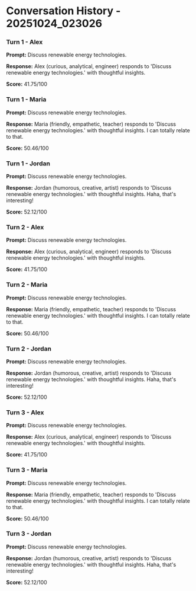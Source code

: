 # Conversation History - 20251024_023026

### Turn 1 - Alex
**Prompt:** Discuss renewable energy technologies.

**Response:** Alex (curious, analytical, engineer) responds to 'Discuss renewable energy technologies.' with thoughtful insights.

**Score:** 41.75/100

### Turn 1 - Maria
**Prompt:** Discuss renewable energy technologies.

**Response:** Maria (friendly, empathetic, teacher) responds to 'Discuss renewable energy technologies.' with thoughtful insights. I can totally relate to that.

**Score:** 50.46/100

### Turn 1 - Jordan
**Prompt:** Discuss renewable energy technologies.

**Response:** Jordan (humorous, creative, artist) responds to 'Discuss renewable energy technologies.' with thoughtful insights. Haha, that's interesting!

**Score:** 52.12/100

### Turn 2 - Alex
**Prompt:** Discuss renewable energy technologies.

**Response:** Alex (curious, analytical, engineer) responds to 'Discuss renewable energy technologies.' with thoughtful insights.

**Score:** 41.75/100

### Turn 2 - Maria
**Prompt:** Discuss renewable energy technologies.

**Response:** Maria (friendly, empathetic, teacher) responds to 'Discuss renewable energy technologies.' with thoughtful insights. I can totally relate to that.

**Score:** 50.46/100

### Turn 2 - Jordan
**Prompt:** Discuss renewable energy technologies.

**Response:** Jordan (humorous, creative, artist) responds to 'Discuss renewable energy technologies.' with thoughtful insights. Haha, that's interesting!

**Score:** 52.12/100

### Turn 3 - Alex
**Prompt:** Discuss renewable energy technologies.

**Response:** Alex (curious, analytical, engineer) responds to 'Discuss renewable energy technologies.' with thoughtful insights.

**Score:** 41.75/100

### Turn 3 - Maria
**Prompt:** Discuss renewable energy technologies.

**Response:** Maria (friendly, empathetic, teacher) responds to 'Discuss renewable energy technologies.' with thoughtful insights. I can totally relate to that.

**Score:** 50.46/100

### Turn 3 - Jordan
**Prompt:** Discuss renewable energy technologies.

**Response:** Jordan (humorous, creative, artist) responds to 'Discuss renewable energy technologies.' with thoughtful insights. Haha, that's interesting!

**Score:** 52.12/100

